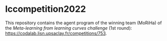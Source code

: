 # lccompetition2022

This repository contains the agent program of the winning team (MoRiHa) of the *Meta-learning from learning curves challenge* (1st round): https://codalab.lisn.upsaclay.fr/competitions/753.
